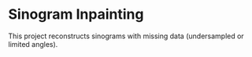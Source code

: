 # Sinogram Inpainting
This project reconstructs sinograms with missing data (undersampled or limited angles).
